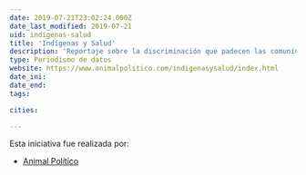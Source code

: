 ```yaml
---
date: 2019-07-21T23:02:24.000Z
date_last_modified: 2019-07-21
uid: indigenas-salud
title: 'Indígenas y Salud'
description: 'Reportaje sobre la discriminación que padecen las comunidades indígenas en materia de acceso efectivo a los servicios de salud en México.'
type: Periodismo de datos
website: https://www.animalpolitico.com/indigenasysalud/index.html
date_ini: 
date_end: 
tags:

cities: 

---
```


Esta iniciativa fue realizada por:

- [Animal Político](/organizaciones/animal-politico)
